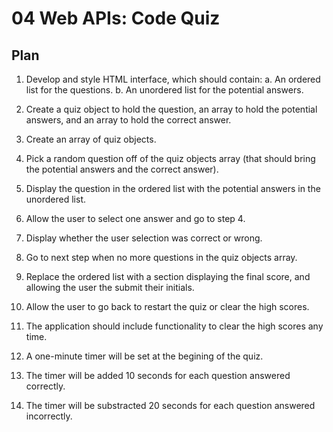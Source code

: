 # 04 Web APIs: Code Quiz

## Plan

1. Develop and style HTML interface, which should contain:
   a. An ordered list for the questions.
   b. An unordered list for the potential answers.

2. Create a quiz object to hold the question, an array to hold the potential answers, and an array to hold the correct answer.

3. Create an array of quiz objects.

4. Pick a random question off of the quiz objects array (that should bring the potential answers and the correct answer).

5. Display the question in the ordered list with the potential answers in the unordered list.

6. Allow the user to select one answer and go to step 4.

7. Display whether the user selection was correct or wrong.

8. Go to next step when no more questions in the quiz objects array.

9. Replace the ordered list with a section displaying the final score, and allowing the user the submit their initials.

10. Allow the user to go back to restart the quiz or clear the high scores.

11. The application should include functionality to clear the high scores any time.

12. A one-minute timer will be set at the begining of the quiz.

13. The timer will be added 10 seconds for each question answered correctly.

14. The timer will be substracted 20 seconds for each question answered incorrectly.
